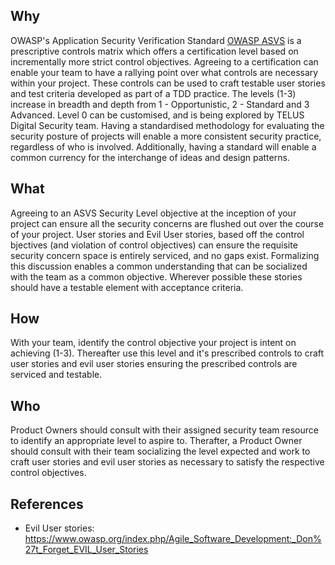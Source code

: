 ## Why
OWASP's Application Security Verification Standard [OWASP ASVS](https://www.owasp.org/index.php/Category:OWASP_Application_Security_Verification_Standard_Project) is a prescriptive controls matrix which offers a certification level based on incrementally more strict control objectives. Agreeing to a certification can enable your team to have a rallying point over what controls are necessary within your project. These controls can be used to craft testable user stories and test criteria developed as part of a TDD practice. The levels (1-3) increase in breadth and depth from 1 - Opportunistic, 2 - Standard and 3 Advanced. Level 0 can be customised, and is being explored by TELUS Digital Security team. Having a standardised methodology for evaluating the security posture of projects will enable a more consistent security practice, regardless of who is involved. Additionally, having a standard will enable a common currency for the interchange of ideas and design patterns.

## What
Agreeing to an ASVS Security Level  objective at the inception of your project can ensure all the security concerns are flushed out over the course of your project. User stories and Evil User stories, based off the control bjectives (and violation of control objectives) can ensure the requisite security concern space is entirely serviced, and no gaps exist. Formalizing this discussion enables a common understanding that can be socialized with the team as a common objective. Wherever possible these stories should have a testable element with acceptance criteria.
## How
With your team, identify the control objective your project is intent on achieving  (1-3). Thereafter use this level and it's prescribed controls to craft user stories and evil user stories ensuring the prescribed controls are serviced and testable. 
## Who
Product Owners should consult with their assigned security team resource to identify an appropriate level to aspire to. Therafter, a Product Owner should consult with their team socializing the level expected and work to craft user stories and evil user stories as necessary to satisfy the respective control objectives.
## References
 * Evil User stories: https://www.owasp.org/index.php/Agile_Software_Development:_Don%27t_Forget_EVIL_User_Stories
